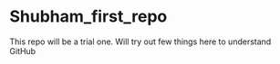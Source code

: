 # Shubham_first_repo

This repo will be a trial one. Will try out few things here to understand GitHub
